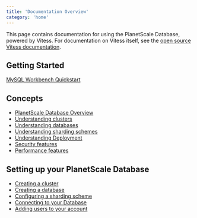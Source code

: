```yaml
---
title: 'Documentation Overview'
category: 'home'
---
```


This page contains documentation for using the PlanetScale Database, powered by Vitess. For documentation on Vitess itself, see the [open source Vitess documentation](http://vitess.io/docs).

<!-- Should this contain a link out to the Slack or other support channels? -->

## Getting Started

[MySQL Workbench Quickstart](mysql-workbench-quickstart)

## Concepts

+ [PlanetScale Database Overview](db-overview) <!-- (Introducing PlanetScale database) -->
+ [Understanding clusters](understanding-clusters)
+ [Understanding databases](understanding-databases)
+ [Understanding sharding schemes](understanding-sharding-schemes) <!-- We may want a separate doc for sharding concepts. -->
+ [Understanding Deployment](understanding-deployment)
+ [Security features](security-features)
+ [Performance features](performance-features)

## Setting up your PlanetScale Database

+ [Creating a cluster](creating-cluster)
+ [Creating a database](creating-database)
+ [Configuring a sharding scheme](configuring-sharding)
+ [Connecting to your Database](connecting-to-db)
+ [Adding users to your account](adding-users)

